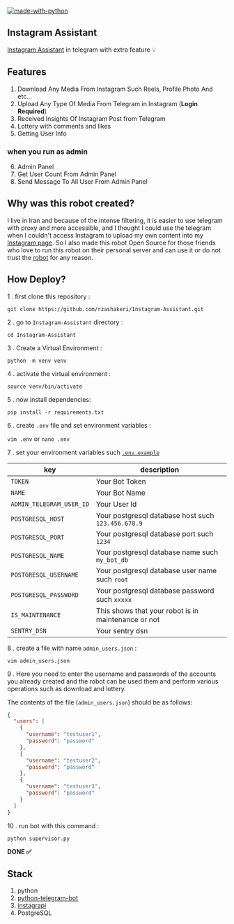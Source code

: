 [![made-with-python](https://img.shields.io/badge/Made%20with-Python-1f425f.svg)](https://www.python.org/)

## Instagram Assistant

[Instagram Assistant](https://t.me/InstagramAssistantRobot) in telegram with extra feature 💡

## Features

1. Download Any Media From Instagram Such Reels, Profile Photo And etc...
2. Upload Any Type Of Media From Telegram in Instagram (**Login Required**)
3. Received Insights Of Instagram Post from Telegram
4. Lottery with comments and likes
5. Getting User Info

### when you run as admin

6. Admin Panel
7. Get User Count From Admin Panel
8. Send Message To All User From Admin Panel

## Why was this robot created?

I live in Iran and because of the intense filtering,
it is easier to use telegram with proxy and more
accessible, and I thought I could use the telegram
when I couldn't access Instagram to upload my own
content into my [Instagram page](https://www.instagram.com/barnamenevisiinsta).
So I also made this robot Open Source for those
friends who love to run this robot on their
personal server and can use it or do not trust
the [robot](https://t.me/InstagramAssistantRobot) for any reason.


## How Deploy?
1 . first clone this repository :

`git clone https://github.com/rzashakeri/Instagram-Assistant.git`

2 . go to `Instagram-Assistant` directory :

`cd Instagram-Assistant`

3 . Create a Virtual Environment :
 
`python -m venv venv`

4 . activate the virtual environment :

`source venv/bin/activate`

5 . now install dependencies:

`pip install -r requirements.txt`

6 . create `.env` file and set environment variables :

`vim .env`  or `nano .env`

7 . set your environment variables such [`.env.example`](https://github.com/rzashakeri/Instagram-Assistant/blob/master/.env.example)

| key                      | description                                         |
|--------------------------|-----------------------------------------------------|
| `TOKEN`                  | Your Bot Token                                      |
| `NAME`                   | Your Bot Name                                       |
| `ADMIN_TELEGRAM_USER_ID` | Your User Id                                        |
| `POSTGRESQL_HOST`        | Your postgresql database host such `123.456.678.9`  |
| `POSTGRESQL_PORT`        | Your postgresql database port such `1234`           |
| `POSTGRESQL_NAME`        | Your postgresql database name such `my_bot_db`      |
| `POSTGRESQL_USERNAME`    | Your postgresql database user name such `root`      |
| `POSTGRESQL_PASSWORD`    | Your postgresql database password such `xxxxx`      |
| `IS_MAINTENANCE`         | This shows that your robot is in maintenance or not |
| `SENTRY_DSN`             | Your sentry dsn                                     |


8 . create a file with name `admin_users.json` :

`vim admin_users.json`

9 . Here you need to enter the username and passwords 
of the accounts you already created and the robot can 
be used them and perform various operations such 
as download and lottery.

The contents of the file (`admin_users.json`) should be as follows:

```json
{
  "users": [
    {
      "username": "testuser1",
      "password": "password"
    },
    {
      "username": "testuser2",
      "password": "password"
    },
    {
      "username": "testuser3",
      "password": "password"
    }
  ]
}
```

10 . run bot with this command :

```
python supervisor.py
```

**DONE ✅**



## Stack

1. python
2. [python-telegram-bot](https://python-telegram-bot.org/)
3. [instagrapi](https://github.com/adw0rd/instagrapi)
4. PostgreSQL
